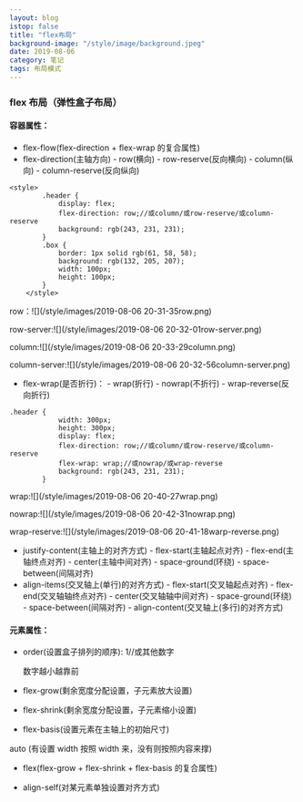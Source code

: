 ```yaml
---
layout: blog
istop: false
title: "flex布局"
background-image: "/style/image/background.jpeg"
date: 2019-08-06
category: 笔记
tags: 布局模式
---
```


### flex 布局（弹性盒子布局）

#### 容器属性：

- flex-flow(flex-direction + flex-wrap 的复合属性)
- flex-direction(主轴方向) - row(横向) - row-reserve(反向横向) - column(纵向) - column-reserve(反向纵向)

```
<style>
        .header {
            display: flex;
            flex-direction: row;//或column/或row-reserve/或column-reserve
            background: rgb(243, 231, 231);
        }
        .box {
            border: 1px solid rgb(61, 58, 58);
            background: rgb(132, 205, 207);
            width: 100px;
            height: 100px;
        }
    </style>
```

row：![](/style/images/2019-08-06 20-31-35row.png)

row-server:![](/style/images/2019-08-06 20-32-01row-server.png)

column:![](/style/images/2019-08-06 20-33-29column.png)

column-server:![](/style/images/2019-08-06 20-32-56column-server.png)

- flex-wrap(是否折行)： - wrap(折行) - nowrap(不折行) - wrap-reverse(反向折行)

```
.header {
            width: 300px;
            height: 300px;
            display: flex;
            flex-direction: row;//或column/或row-reserve/或column-reserve
            flex-wrap: wrap;//或nowrap/或wrap-reverse
            background: rgb(243, 231, 231);
        }
```

wrap:![](/style/images/2019-08-06 20-40-27wrap.png)

nowrap:![](/style/images/2019-08-06 20-42-31nowrap.png)

wrap-reserve:![](/style/images/2019-08-06 20-41-18warp-reverse.png)

- justify-content(主轴上的对齐方式) - flex-start(主轴起点对齐) - flex-end(主轴终点对齐) - center(主轴中间对齐) - space-ground(环绕) - space-between(间隔对齐)
- align-items(交叉轴上(单行)的对齐方式) - flex-start(交叉轴起点对齐) - flex-end(交叉轴轴终点对齐) - center(交叉轴轴中间对齐) - space-ground(环绕) - space-between(间隔对齐) - align-content(交叉轴上(多行)的对齐方式)

#### 元素属性：

- order(设置盒子排列的顺序): 1//或其他数字

  数字越小越靠前

- flex-grow(剩余宽度分配设置，子元素放大设置)

- flex-shrink(剩余宽度分配设置，子元素缩小设置)

- flex-basis(设置元素在主轴上的初始尺寸)

auto (有设置 width 按照 width 来，没有则按照内容来撑)

- flex(flex-grow + flex-shrink + flex-basis 的复合属性)

- align-self(对某元素单独设置对齐方式)
